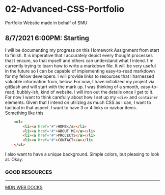 # 02-Advanced-CSS-Portfolio
Portfolio Website made in behalf of SMU

## 8/7/2021 6:00PM: Starting
I will be documenting my progress on this Homework Assignment from start to finish. It is imperative that I accurately depict every thought processes that I encure, so that myself and others can understand what I intend. I'm currently trying to learn how to write a markdown file. It will be very useful in the future so I can be capable of implementing easy-to-read markdown for my fellow developers. I will provide links to resources that I harnessed valuable information from, below. For now, I have initialized my project via gitBash and will start with the mark up. I was thinking of a smooth, easy-to-read, bubbly-ish, kind of website. I will iron out the details once I get to it. For now I want to think carefully about how I set up my `<div>` and `container` elements. Given that I intend on utilizing as much CSS as I can, I want to tactical in that aspect. I want to have 3 or 4 links or navbar items. Something like this
````HTML
    <ul>
        <li><a href="#">HOME</a></li>
        <li><a href="#">ABOUT ME</a></li>
        <li><a href="#">PROJECTS</a></li>
        <li><a href="#">CONTACT</a></li>
    </ul>
```` 
I also want to have a unique background. Simple colors, but pleasing to look at. Okay. 

### GOOD RESOURCES
---
[MDN WEB DOCKS](https://developer.mozilla.org/en-US/ "MDN WEB DOCKS")